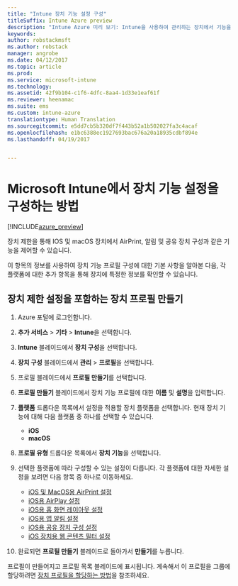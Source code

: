 ```yaml
---
title: "Intune 장치 기능 설정 구성"
titleSuffix: Intune Azure preview
description: "Intune Azure 미리 보기: Intune을 사용하여 관리하는 장치에서 기능을 구성하는 방법을 알아봅니다."
keywords: 
author: robstackmsft
ms.author: robstack
manager: angrobe
ms.date: 04/12/2017
ms.topic: article
ms.prod: 
ms.service: microsoft-intune
ms.technology: 
ms.assetid: 42f9b104-c1f6-4dfc-8aa4-1d33e1eaf61f
ms.reviewer: heenamac
ms.suite: ems
ms.custom: intune-azure
translationtype: Human Translation
ms.sourcegitcommit: e5dd7cb5b320df7f443b52a1b502027fa3c4acaf
ms.openlocfilehash: e1bc6388ec1927693bac676a20a18935cdbf894e
ms.lasthandoff: 04/19/2017


---
```


# <a name="how-to-configure-device-feature-settings-in-microsoft-intune"></a>Microsoft Intune에서 장치 기능 설정을 구성하는 방법

[!INCLUDE[azure_preview](../includes/azure_preview.md)]

장치 제한을 통해 IOS 및 macOS 장치에서 AirPrint, 알림 및 공유 장치 구성과 같은 기능을 제어할 수 있습니다.

이 항목의 정보를 사용하여 장치 기능 프로필 구성에 대한 기본 사항을 알아본 다음, 각 플랫폼에 대한 추가 항목을 통해 장치에 특정한 정보를 확인할 수 있습니다.

## <a name="create-a-device-profile-containing-device-restriction-settings"></a>장치 제한 설정을 포함하는 장치 프로필 만들기

1. Azure 포털에 로그인합니다.
2. **추가 서비스** > **기타** > **Intune**을 선택합니다.
3. **Intune** 블레이드에서 **장치 구성**을 선택합니다.
2. **장치 구성** 블레이드에서 **관리** > **프로필**을 선택합니다.
3. 프로필 블레이드에서 **프로필 만들기**를 선택합니다.
4. **프로필 만들기** 블레이드에서 장치 기능 프로필에 대한 **이름** 및 **설명**을 입력합니다.
5. **플랫폼** 드롭다운 목록에서 설정을 적용할 장치 플랫폼을 선택합니다. 현재 장치 기능에 대해 다음 플랫폼 중 하나를 선택할 수 있습니다.
    - **iOS**
    - **macOS**
6. **프로필 유형** 드롭다운 목록에서 **장치 기능**을 선택합니다. 
7. 선택한 플랫폼에 따라 구성할 수 있는 설정이 다릅니다. 각 플랫폼에 대한 자세한 설정을 보려면 다음 항목 중 하나로 이동하세요.
    - [iOS 및 MacOS용 AirPrint 설정](air-print-settings-for-ios-and-macos.md)
     - [iOS용 AirPlay 설정](airplay-settings-for-ios-devices.md)
    - [iOS용 홈 화면 레이아웃 설정](home-screen-settings-for-ios.md)
    - [iOS용 앱 알림 설정](app-notification-settings-for-ios.md)
    - [iOS용 공유 장치 구성 설정](shared-device-settings-for-ios.md)
    - [iOS 장치용 웹 콘텐츠 필터 설정](web-content-filter-settings-for-ios.md)

8. 완료되면 **프로필 만들기** 블레이드로 돌아가서 **만들기**를 누릅니다.

프로필이 만들어지고 프로필 목록 블레이드에 표시됩니다.
계속해서 이 프로필을 그룹에 할당하려면 [장치 프로필을 할당하는 방법](how-to-assign-device-profiles.md)을 참조하세요.




